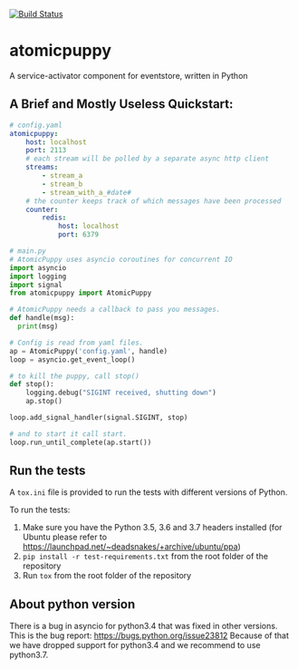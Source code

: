 [![Build Status](https://travis-ci.org/madedotcom/atomicpuppy.svg?branch=master)](https://travis-ci.org/madedotcom/atomicpuppy)
# atomicpuppy
A service-activator component for eventstore, written in Python


## A Brief and Mostly Useless Quickstart:

```yaml
# config.yaml
atomicpuppy:
    host: localhost
    port: 2113
    # each stream will be polled by a separate async http client
    streams:
        - stream_a
        - stream_b
        - stream_with_a_#date#
    # the counter keeps track of which messages have been processed
    counter:
        redis:
            host: localhost
            port: 6379
```


```python
# main.py
# AtomicPuppy uses asyncio coroutines for concurrent IO
import asyncio
import logging
import signal
from atomicpuppy import AtomicPuppy

# AtomicPuppy needs a callback to pass you messages.
def handle(msg):
  print(msg)

# Config is read from yaml files.
ap = AtomicPuppy('config.yaml', handle)
loop = asyncio.get_event_loop()

# to kill the puppy, call stop()
def stop():
    logging.debug("SIGINT received, shutting down")
    ap.stop()

loop.add_signal_handler(signal.SIGINT, stop)

# and to start it call start.
loop.run_until_complete(ap.start())
```


## Run the tests

A `tox.ini` file is provided to run the tests with different versions of Python.

To run the tests:

1. Make sure you have the Python 3.5, 3.6 and 3.7 headers installed (for Ubuntu please refer to https://launchpad.net/~deadsnakes/+archive/ubuntu/ppa)
2. `pip install -r test-requirements.txt` from the root folder of the repository
3. Run `tox` from the root folder of the repository


## About python version

There is a bug in asyncio for python3.4 that was fixed in other versions.
This is the bug report: https://bugs.python.org/issue23812
Because of that we have dropped support for python3.4 and we recommend to use
python3.7.
